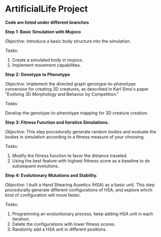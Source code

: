 # ArtificialLife Project
**Code are listed under different branches**

**Step 1: Basic Simulation with Mujoco**

*Objective:* 
Introduce a basic body structure into the simulation.

*Tasks:*
1. Create a simulated body in mujoco.
2. Implement movement capabilities.

**Step 2: Genotype to Phenotype**

*Objective:* 
Implement the directed graph genotype-to-phenotype conversion for creating 3D creatures, as described in Karl Sims's paper "Evolving 3D Morphology and Behavior by Competition."

*Tasks:*

Develop the genotype-to-phenotype mapping for 3D creature creation.

**Step 3: Fitness Function and Iterative Simulations.**

*Objective:* 
This step procedurally generate random bodies and evaluate the bodies in simulation according to a fitness measure of your choosing.

*Tasks:*
1. Modify the fitness function to favor the distance traveled.
2. Using the best feature with highest fittness score as a baseline to do subsequent evolutions. 

**Step 4: Evolutionary Mutations and Stability.**

*Objective:* 
I built a Hand Shearing Auxetics (HSA) as a basic unit. This step procedurally generate different configurations of HSA, and explore which kind of configuration will move faster. 

*Tasks:*
1. Programming an evoluntionary process, keep adding HSA unit in each iteration.
2. Delete the configurations with lower fitness scores.
3. Randomly add a HSA unit in different positions. 
   


